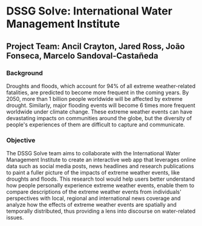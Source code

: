 # DSSG Solve: International Water Management Institute

## Project Team: Ancil Crayton, Jared Ross, João Fonseca, Marcelo Sandoval-Castañeda

### Background 

Droughts and floods, which account for 94% of all extreme weather-related fatalities, are predicted to become more frequent in the coming years. By 2050, more than 1 billion people worldwide will be affected by extreme drought. Similarly, major flooding events will become 6 times more frequent worldwide under climate change. These extreme weather events can have devastating impacts on communities around the globe, but the diversity of people's experiences of them are difficult to capture and communicate. 

### Objective 

The DSSG Solve team aims to collaborate with the International Water Management Institute to create an interactive web app that leverages online data such as social media posts, news headlines and research publications to paint a fuller picture of the impacts of extreme weather events, like droughts and floods. This research tool would help users better understand how people personally experience extreme weather events, enable them to compare descriptions of the extreme weather events from individuals' perspectives with local, regional and international news coverage and analyze how the effects of extreme weather events are spatially and temporally distributed, thus providing a lens into discourse on water-related issues.
